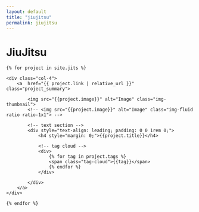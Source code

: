 ```yaml
---
layout: default
title: "jiujitsu"
permalink: jiujitsu
---
```


<h1>JiuJitsu</h1>

<div class="row align-items-top pb-3">

	{% for project in site.jits %}

	<div class="col-4">
		<a  href="{{ project.link | relative_url }}" class="project_summary">

			<img src="{{project.image}}" alt="Image" class="img-thumbnail">
            <!-- <img src="{{project.image}}" alt="Image" class="img-fluid ratio ratio-1x1"> -->

			<!-- text section -->
			<div style="text-align: leading; padding: 0 0 1rem 0;">
				<h4 style="margin: 0;">{{project.title}}</h4>

				<!-- tag cloud -->
				<div>
					{% for tag in project.tags %}
					<span class="tag-cloud">{{tag}}</span>
					{% endfor %}
				</div>

			</div>
		</a>
	</div>

	{% endfor %}
</div>